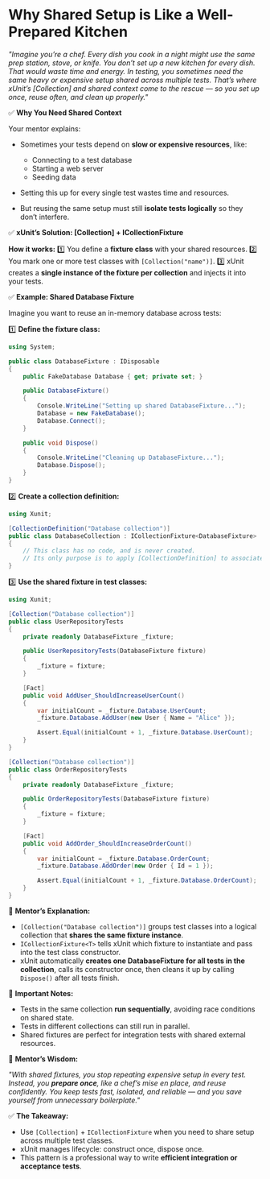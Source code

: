 

# Why Shared Setup is Like a Well-Prepared Kitchen

*"Imagine you’re a chef. Every dish you cook in a night might use the same prep station, stove, or knife. You don’t set up a new kitchen for every dish. That would waste time and energy. In testing, you sometimes need the same heavy or expensive setup shared across multiple tests. That’s where xUnit’s \[Collection] and shared context come to the rescue — so you set up once, reuse often, and clean up properly."*


✅ **Why You Need Shared Context**

Your mentor explains:

* Sometimes your tests depend on **slow or expensive resources**, like:

  * Connecting to a test database
  * Starting a web server
  * Seeding data
* Setting this up for every single test wastes time and resources.
* But reusing the same setup must still **isolate tests logically** so they don’t interfere.


✅ **xUnit’s Solution: \[Collection] + ICollectionFixture**

**How it works:**
1️⃣ You define a **fixture class** with your shared resources.
2️⃣ You mark one or more test classes with `[Collection("name")]`.
3️⃣ xUnit creates a **single instance of the fixture per collection** and injects it into your tests.


✅ **Example: Shared Database Fixture**

Imagine you want to reuse an in-memory database across tests:

1️⃣ **Define the fixture class:**

```csharp
using System;

public class DatabaseFixture : IDisposable
{
    public FakeDatabase Database { get; private set; }

    public DatabaseFixture()
    {
        Console.WriteLine("Setting up shared DatabaseFixture...");
        Database = new FakeDatabase();
        Database.Connect();
    }

    public void Dispose()
    {
        Console.WriteLine("Cleaning up DatabaseFixture...");
        Database.Dispose();
    }
}
```

2️⃣ **Create a collection definition:**

```csharp
using Xunit;

[CollectionDefinition("Database collection")]
public class DatabaseCollection : ICollectionFixture<DatabaseFixture>
{
    // This class has no code, and is never created. 
    // Its only purpose is to apply [CollectionDefinition] to associate the fixture.
}
```

3️⃣ **Use the shared fixture in test classes:**

```csharp
using Xunit;

[Collection("Database collection")]
public class UserRepositoryTests
{
    private readonly DatabaseFixture _fixture;

    public UserRepositoryTests(DatabaseFixture fixture)
    {
        _fixture = fixture;
    }

    [Fact]
    public void AddUser_ShouldIncreaseUserCount()
    {
        var initialCount = _fixture.Database.UserCount;
        _fixture.Database.AddUser(new User { Name = "Alice" });

        Assert.Equal(initialCount + 1, _fixture.Database.UserCount);
    }
}

[Collection("Database collection")]
public class OrderRepositoryTests
{
    private readonly DatabaseFixture _fixture;

    public OrderRepositoryTests(DatabaseFixture fixture)
    {
        _fixture = fixture;
    }

    [Fact]
    public void AddOrder_ShouldIncreaseOrderCount()
    {
        var initialCount = _fixture.Database.OrderCount;
        _fixture.Database.AddOrder(new Order { Id = 1 });

        Assert.Equal(initialCount + 1, _fixture.Database.OrderCount);
    }
}
```

🔎 **Mentor’s Explanation:**

* `[Collection("Database collection")]` groups test classes into a logical collection that **shares the same fixture instance**.
* `ICollectionFixture<T>` tells xUnit which fixture to instantiate and pass into the test class constructor.
* xUnit automatically **creates one DatabaseFixture for all tests in the collection**, calls its constructor once, then cleans it up by calling `Dispose()` after all tests finish.

🚨 **Important Notes:**

* Tests in the same collection **run sequentially**, avoiding race conditions on shared state.
* Tests in different collections can still run in parallel.
* Shared fixtures are perfect for integration tests with shared external resources.


🌟 **Mentor’s Wisdom:**

*"With shared fixtures, you stop repeating expensive setup in every test. Instead, you **prepare once**, like a chef’s mise en place, and reuse confidently. You keep tests fast, isolated, and reliable — and you save yourself from unnecessary boilerplate."*


✅ **The Takeaway:**

* Use `[Collection]` + `ICollectionFixture` when you need to share setup across multiple test classes.
* xUnit manages lifecycle: construct once, dispose once.
* This pattern is a professional way to write **efficient integration or acceptance tests**.
